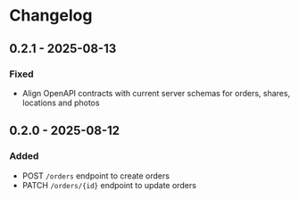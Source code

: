 # Changelog

## 0.2.1 - 2025-08-13
### Fixed
- Align OpenAPI contracts with current server schemas for orders, shares, locations and photos

## 0.2.0 - 2025-08-12
### Added
- POST `/orders` endpoint to create orders
- PATCH `/orders/{id}` endpoint to update orders
